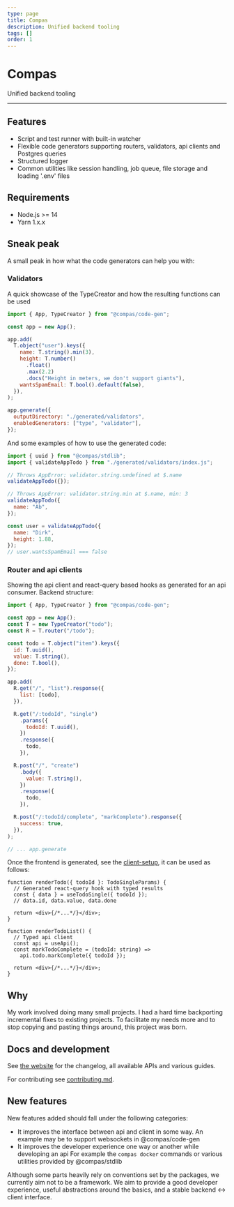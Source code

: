```yaml
---
type: page
title: Compas
description: Unified backend tooling
tags: []
order: 1
---
```


# Compas

Unified backend tooling

---

## Features

- Script and test runner with built-in watcher
- Flexible code generators supporting routers, validators, api clients and
  Postgres queries
- Structured logger
- Common utilities like session handling, job queue, file storage and loading
  '.env' files

## Requirements

- Node.js >= 14
- Yarn 1.x.x

## Sneak peak

A small peak in how what the code generators can help you with:

### Validators

A quick showcase of the TypeCreator and how the resulting functions can be used

```js
import { App, TypeCreator } from "@compas/code-gen";

const app = new App();

app.add(
  T.object("user").keys({
    name: T.string().min(3),
    height: T.number()
      .float()
      .max(2.2)
      .docs("Height in meters, we don't support giants"),
    wantsSpamEmail: T.bool().default(false),
  }),
);

app.generate({
  outputDirectory: "./generated/validators",
  enabledGenerators: ["type", "validator"],
});
```

And some examples of how to use the generated code:

```js
import { uuid } from "@compas/stdlib";
import { validateAppTodo } from "./generated/validators/index.js";

// Throws AppError: validator.string.undefined at $.name
validateAppTodo({});

// Throws AppError: validator.string.min at $.name, min: 3
validateAppTodo({
  name: "Ab",
});

const user = validateAppTodo({
  name: "Dirk",
  height: 1.88,
});
// user.wantsSpamEmail === false
```

### Router and api clients

Showing the api client and react-query based hooks as generated for an api
consumer. Backend structure:

```js
import { App, TypeCreator } from "@compas/code-gen";

const app = new App();
const T = new TypeCreator("todo");
const R = T.router("/todo");

const todo = T.object("item").keys({
  id: T.uuid(),
  value: T.string(),
  done: T.bool(),
});

app.add(
  R.get("/", "list").response({
    list: [todo],
  }),

  R.get("/:todoId", "single")
    .params({
      todoId: T.uuid(),
    })
    .response({
      todo,
    }),

  R.post("/", "create")
    .body({
      value: T.string(),
    })
    .response({
      todo,
    }),

  R.post("/:todoId/complete", "markComplete").response({
    success: true,
  }),
);

// ... app.generate
```

Once the frontend is generated, see the [client-setup](TODO), it can be used as
follows:

```tsx
function renderTodo({ todoId }: TodoSingleParams) {
  // Generated react-query hook with typed results
  const { data } = useTodoSingle({ todoId });
  // data.id, data.value, data.done

  return <div>{/*...*/}</div>;
}

function renderTodoList() {
  // Typed api client
  const api = useApi();
  const markTodoComplete = (todoId: string) =>
    api.todo.markComplete({ todoId });

  return <div>{/*...*/}</div>;
}
```

## Why

My work involved doing many small projects. I had a hard time backporting
incremental fixes to existing projects. To facilitate my needs more and to stop
copying and pasting things around, this project was born.

## Docs and development

See [the website](https://compasjs.com) for the changelog, all available APIs
and various guides.

For contributing see [contributing.md](https://compasjs.com/contributing).

## New features

New features added should fall under the following categories:

- It improves the interface between api and client in some way. An example may
  be to support websockets in @compas/code-gen
- It improves the developer experience one way or another while developing an
  api For example the `compas docker` commands or various utilities provided by
  @compas/stdlib

Although some parts heavily rely on conventions set by the packages, we
currently aim not to be a framework. We aim to provide a good developer
experience, useful abstractions around the basics, and a stable backend <->
client interface.
